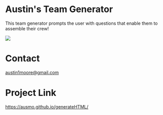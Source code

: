 # Austin's Team Generator

This team generator prompts the user with questions that enable them to assemble their crew!

![](../../../OneDrive/Pictures/team%20generator.jpg)

# Contact
austin1moore@gmail.com

# Project Link
https://ausmo.github.io/generateHTML/